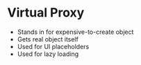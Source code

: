 ﻿# Virtual Proxy

- Stands in for expensive-to-create object
- Gets real object itself
- Used for UI placeholders
- Used for lazy loading
